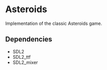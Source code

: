 # Asteroids

Implementation of the classic Asteroids game.

## Dependencies

- SDL2
- SDL2_ttf
- SDL2_mixer